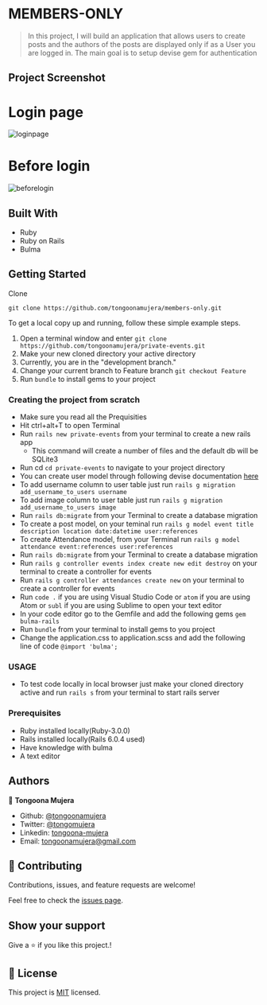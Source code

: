 # MEMBERS-ONLY
> In this project, I will build an application that allows users to create posts and the authors of the posts are displayed only if as a User you are logged in. The main goal is to setup devise gem for authentication
## Project Screenshot
# Login page
![loginpage](https://user-images.githubusercontent.com/69446259/129594526-35e2bfd1-8474-4945-ba4b-35fbe6e88b31.png)
# Before login
![beforelogin](https://user-images.githubusercontent.com/69446259/129594161-ddefeda1-bc0a-4281-9d03-25c8e09dda21.png)
## Built With

- Ruby
- Ruby on Rails
- Bulma

## Getting Started

Clone

```git
git clone https://github.com/tongoonamujera/members-only.git
```

To get a local copy up and running, follow these simple example steps.

1. Open a terminal window and enter `git clone https://github.com/tongoonamujera/private-events.git`
2. Make your new cloned directory your active directory
3. Currently, you are in the "development branch."
4. Change your current branch to Feature branch `git checkout Feature`
5. Run `bundle` to install gems to your project


### Creating the project from scratch
- Make sure you read all the Prequisities
- Hit ctrl+alt+T to open Terminal 
- Run `rails new private-events` from your terminal to create a new rails app
  - This command will create a number of files and the default db will be SQLite3
- Run cd `cd private-events` to navigate to your project directory
- You can create user model through following devise documentation [here](https://github.com/heartcombo/devise)
- To add username column to user table just run `rails g migration add_username_to_users username`
- To add image column to user table just run `rails g migration add_username_to_users image`
- Run `rails db:migrate` from your Terminal to create a database migration
- To create a post model, on your teminal run `rails g model event title description location date:datetime user:references`
- To create Attendance model, from your Terminal run `rails g model attendance event:references user:references`
- Run `rails db:migrate` from your Terminal to create a database migration
- Run `rails g controller events index create new edit destroy` on your terminal to create a controller for events
- Run `rails g controller attendances create new` on your terminal to create a controller for events
- Run `code .` if you are using Visual Studio Code or `atom` if you are using Atom or `subl` if you are using Sublime to open your text editor
- In your code editor go to the Gemfile and add the following gems `gem bulma-rails`
- Run `bundle` from your terminal to install gems to you project
- Change the application.css to application.scss and add the following line of code `@import 'bulma';`

### USAGE 
- To test code locally in local browser just make your cloned directory active and run `rails s` from your terminal to start rails server

### Prerequisites

- Ruby installed locally(Ruby-3.0.0)
- Rails installed locally(Rails 6.0.4 used)
- Have knowledge with bulma
- A text editor

## Authors
👤 **Tongoona Mujera**

- Github: [@tongoonamujera](https://github.com/tongoonamujera)
- Twitter: [@tongomujera](https://twitter.com/tongomujera)
- Linkedin: [tongoona-mujera](https://www.linkedin.com/in/tongoona-mujera-125604162/)
- Email:  tongoonamujera@gmail.com

## 🤝 Contributing

Contributions, issues, and feature requests are welcome!

Feel free to check the [issues page](../../issues/).

## Show your support

Give a ⭐️ if you like this project.!

## 📝 License

This project is [MIT](LICENCE) licensed.
